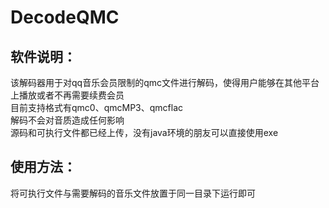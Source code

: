 # DecodeQMC
## 软件说明：
  该解码器用于对qq音乐会员限制的qmc文件进行解码，使得用户能够在其他平台上播放或者不再需要续费会员   
  目前支持格式有qmc0、qmcMP3、qmcflac   
  解码不会对音质造成任何影响   
  源码和可执行文件都已经上传，没有java环境的朋友可以直接使用exe  
## 使用方法：
  将可执行文件与需要解码的音乐文件放置于同一目录下运行即可

